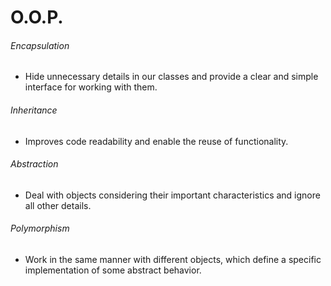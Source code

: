 # O.O.P. 


###### Encapsulation
- Hide unnecessary details in our classes and provide a clear and simple interface for working with them.

###### Inheritance
- Improves code readability and enable the reuse of functionality.

###### Abstraction
- Deal with objects considering their important characteristics and ignore all other details.

###### Polymorphism
- Work in the same manner with different objects, which define a specific implementation of some abstract behavior.
